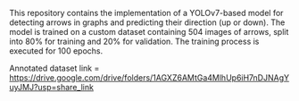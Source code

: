 This repository contains the implementation of a YOLOv7-based model for detecting arrows in graphs and predicting their direction (up or down). The model is trained on a custom dataset containing 504 images of arrows, split into 80% for training and 20% for validation. The training process is executed for 100 epochs.


Annotated dataset link =  https://drive.google.com/drive/folders/1AGXZ6AMtGa4MlhUp6iH7nDJNAgYuyJMJ?usp=share_link
